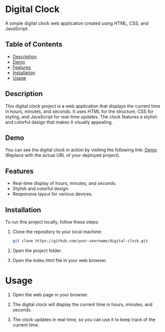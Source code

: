 # Digital Clock

A simple digital clock web application created using HTML, CSS, and JavaScript.

## Table of Contents

- [Description](#description)
- [Demo](#demo)
- [Features](#features)
- [Installation](#installation)
- [Usage](#usage)

## Description

This digital clock project is a web application that displays the current time in hours, minutes, and seconds. It uses HTML for the structure, CSS for styling, and JavaScript for real-time updates. The clock features a stylish and colorful design that makes it visually appealing.

## Demo

You can see the digital clock in action by visiting the following link: [Demo](https://sufianadnan.github.io/Digital-Clock) (Replace with the actual URL of your deployed project).

## Features

- Real-time display of hours, minutes, and seconds.
- Stylish and colorful design.
- Responsive layout for various devices.

## Installation

To run this project locally, follow these steps:

1. Clone the repository to your local machine:

   ```bash
   git clone https://github.com/your-username/digital-clock.git

2. Open the project folder.

3. Open the index.html file in your web browser.

# Usage
1. Open the web page in your browser.

2. The digital clock will display the current time in hours, minutes, and seconds.

3. The clock updates in real-time, so you can use it to keep track of the current time.